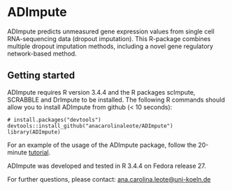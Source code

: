 # ADImpute
ADImpute predicts unmeasured gene expression values from single cell RNA-sequencing data (dropout imputation). This R-package combines multiple dropout imputation methods, including a novel gene regulatory network-based method.

## Getting started
ADImpute requires R version 3.4.4 and the R packages scImpute, SCRABBLE and DrImpute to be installed.
The following R commands should allow you to install ADImpute from github (< 10 seconds):

```
# install.packages("devtools")
devtools::install_github("anacarolinaleote/ADImpute")
library(ADImpute)
```

For an example of the usage of the ADImpute package, follow the 20-minute [tutorial](https://aanacarolinaleote/ADImpute/vignettes/ADImpute_tutorial.html).

ADImpute was developed and tested in R 3.4.4 on Fedora release 27.

For further questions, please contact: ana.carolina.leote@uni-koeln.de
